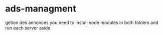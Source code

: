 # ads-managment
getion des annonces
you need to install node modules in both folders and run each server aside
